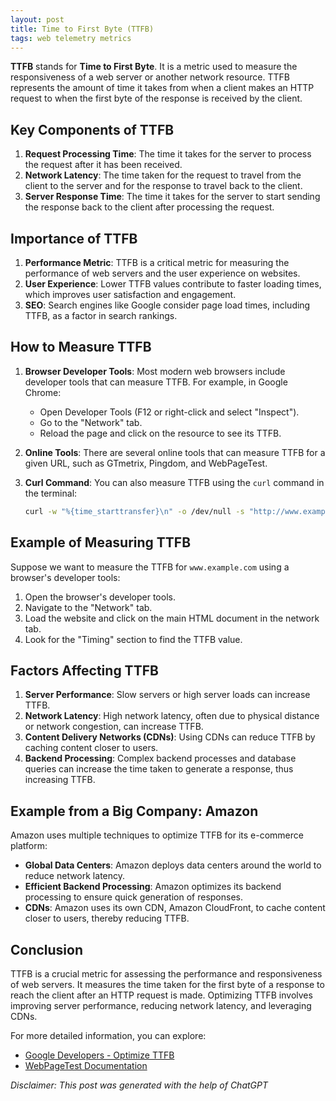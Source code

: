 ```yaml
---
layout: post
title: Time to First Byte (TTFB)
tags: web telemetry metrics
---
```


**TTFB** stands for **Time to First Byte**. It is a metric used to measure the responsiveness of a web server or another network resource. TTFB represents the amount of time it takes from when a client makes an HTTP request to when the first byte of the response is received by the client.

## Key Components of TTFB

1. **Request Processing Time**: The time it takes for the server to process the request after it has been received.
2. **Network Latency**: The time taken for the request to travel from the client to the server and for the response to travel back to the client.
3. **Server Response Time**: The time it takes for the server to start sending the response back to the client after processing the request.

## Importance of TTFB

1. **Performance Metric**: TTFB is a critical metric for measuring the performance of web servers and the user experience on websites.
2. **User Experience**: Lower TTFB values contribute to faster loading times, which improves user satisfaction and engagement.
3. **SEO**: Search engines like Google consider page load times, including TTFB, as a factor in search rankings.

## How to Measure TTFB

1. **Browser Developer Tools**: Most modern web browsers include developer tools that can measure TTFB. For example, in Google Chrome:
   - Open Developer Tools (F12 or right-click and select "Inspect").
   - Go to the "Network" tab.
   - Reload the page and click on the resource to see its TTFB.

2. **Online Tools**: There are several online tools that can measure TTFB for a given URL, such as GTmetrix, Pingdom, and WebPageTest.

3. **Curl Command**: You can also measure TTFB using the `curl` command in the terminal:
   ```sh
   curl -w "%{time_starttransfer}\n" -o /dev/null -s "http://www.example.com"
   ```

## Example of Measuring TTFB

Suppose we want to measure the TTFB for `www.example.com` using a browser's developer tools:

1. Open the browser's developer tools.
2. Navigate to the "Network" tab.
3. Load the website and click on the main HTML document in the network tab.
4. Look for the "Timing" section to find the TTFB value.

## Factors Affecting TTFB

1. **Server Performance**: Slow servers or high server loads can increase TTFB.
2. **Network Latency**: High network latency, often due to physical distance or network congestion, can increase TTFB.
3. **Content Delivery Networks (CDNs)**: Using CDNs can reduce TTFB by caching content closer to users.
4. **Backend Processing**: Complex backend processes and database queries can increase the time taken to generate a response, thus increasing TTFB.

## Example from a Big Company: Amazon

Amazon uses multiple techniques to optimize TTFB for its e-commerce platform:
- **Global Data Centers**: Amazon deploys data centers around the world to reduce network latency.
- **Efficient Backend Processing**: Amazon optimizes its backend processing to ensure quick generation of responses.
- **CDNs**: Amazon uses its own CDN, Amazon CloudFront, to cache content closer to users, thereby reducing TTFB.

## Conclusion

TTFB is a crucial metric for assessing the performance and responsiveness of web servers. It measures the time taken for the first byte of a response to reach the client after an HTTP request is made. Optimizing TTFB involves improving server performance, reducing network latency, and leveraging CDNs.

For more detailed information, you can explore:
- [Google Developers - Optimize TTFB](https://developers.google.com/web/tools/chrome-devtools/network#ttfb)
- [WebPageTest Documentation](https://docs.webpagetest.org/using-webpagetest/metrics/ttfb/)


_Disclaimer: This post was generated with the help of ChatGPT_